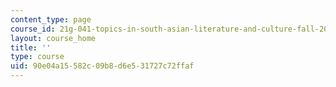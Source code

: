 ```yaml
---
content_type: page
course_id: 21g-041-topics-in-south-asian-literature-and-culture-fall-2004
layout: course_home
title: ''
type: course
uid: 90e04a15-582c-09b8-d6e5-31727c72ffaf
---
```

